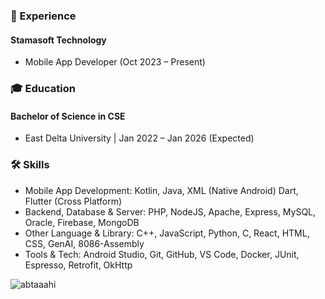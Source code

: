 ### 🚀 Experience
#### Stamasoft Technology
- Mobile App Developer (Oct 2023 – Present)

### 🎓 Education
#### Bachelor of Science in CSE 
- East Delta University | Jan 2022 – Jan 2026 (Expected)

### 🛠 Skills
- Mobile App Development: Kotlin, Java, XML (Native Android) Dart, Flutter (Cross Platform)
- Backend, Database & Server: PHP, NodeJS, Apache, Express, MySQL, Oracle, Firebase, MongoDB
- Other Language & Library: C++, JavaScript, Python, C, React, HTML, CSS, GenAI, 8086-Assembly
- Tools & Tech: Android Studio, Git, GitHub, VS Code, Docker, JUnit, Espresso, Retrofit, OkHttp

<p><img align="left" src="https://github-readme-stats.vercel.app/api/top-langs?username=abtaaahi&show_icons=true&locale=en&layout=compact" alt="abtaaahi" /></p>
